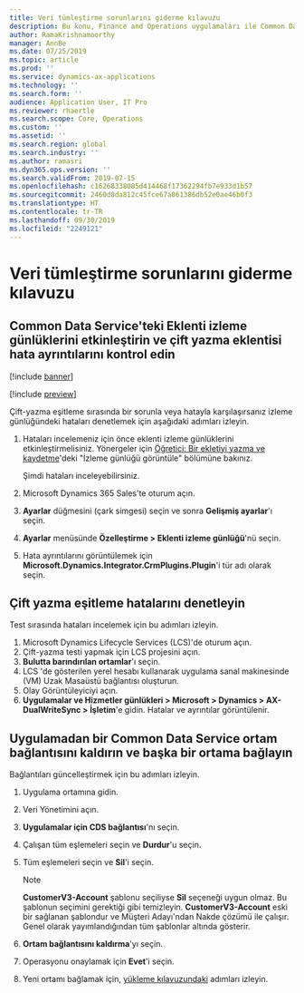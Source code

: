 ```yaml
---
title: Veri tümleştirme sorunlarını giderme kılavuzu
description: Bu konu, Finance and Operations uygulamaları ile Common Data Service arasında veri tümleştirme hakkında sorun giderme bilgileri sağlar.
author: RamaKrishnamoorthy
manager: AnnBe
ms.date: 07/25/2019
ms.topic: article
ms.prod: ''
ms.service: dynamics-ax-applications
ms.technology: ''
ms.search.form: ''
audience: Application User, IT Pro
ms.reviewer: rhaertle
ms.search.scope: Core, Operations
ms.custom: ''
ms.assetid: ''
ms.search.region: global
ms.search.industry: ''
ms.author: ramasri
ms.dyn365.ops.version: ''
ms.search.validFrom: 2019-07-15
ms.openlocfilehash: c16268338085d414468f17362294fb7e933d1b57
ms.sourcegitcommit: 2460d0da812c45fce67a061386db52e0ae46b0f3
ms.translationtype: HT
ms.contentlocale: tr-TR
ms.lasthandoff: 09/30/2019
ms.locfileid: "2249121"
---
```

# <a name="troubleshooting-guide-for-data-integration"></a>Veri tümleştirme sorunlarını giderme kılavuzu

## <a name="enable-plug-in-trace-logs-in-common-data-service-and-inspect-the-dual-write-plug-in-error-details"></a>Common Data Service'teki Eklenti izleme günlüklerini etkinleştirin ve çift yazma eklentisi hata ayrıntılarını kontrol edin

[!include [banner](../includes/banner.md)]

[!include [preview](../includes/preview-banner.md)]

Çift-yazma eşitleme sırasında bir sorunla veya hatayla karşılaşırsanız izleme günlüğündeki hataları denetlemek için aşağıdaki adımları izleyin.

1. Hataları incelemeniz için önce eklenti izleme günlüklerini etkinleştirmelisiniz. Yönergeler için [Öğretici: Bir ekletiyi yazma ve kaydetme](https://docs.microsoft.com/powerapps/developer/common-data-service/tutorial-write-plug-in#view-trace-logs)'deki "İzleme günlüğü görüntüle" bölümüne bakınız.

    Şimdi hataları inceleyebilirsiniz.

2. Microsoft Dynamics 365 Sales'te oturum açın.
3. **Ayarlar** düğmesini (çark simgesi) seçin ve sonra **Gelişmiş ayarlar**'ı seçin.
4. **Ayarlar** menüsünde **Özelleştirme \> Eklenti izleme günlüğü**'nü seçin.
5. Hata ayrıntılarını görüntülemek için **Microsoft.Dynamics.Integrator.CrmPlugins.Plugin**'i tür adı olarak seçin.

## <a name="inspect-dual-write-synchronization-errors"></a>Çift yazma eşitleme hatalarını denetleyin

Test sırasında hataları incelemek için bu adımları izleyin.

1. Microsoft Dynamics Lifecycle Services (LCS)'de oturum açın.
2. Çift-yazma testi yapmak için LCS projesini açın.
3. **Bulutta barındırılan ortamlar**'ı seçin.
4. LCS 'de gösterilen yerel hesabı kullanarak uygulama sanal makinesinde (VM) Uzak Masaüstü bağlantısı oluşturun.
5. Olay Görüntüleyiciyi açın. 
6. **Uygulamalar ve Hizmetler günlükleri \> Microsoft \> Dynamics \> AX-DualWriteSync \> İşletim**'e gidin. Hatalar ve ayrıntılar görüntülenir.

## <a name="unlink-one-common-data-service-environment-from-the-application-and-link-another-environment"></a>Uygulamadan bir Common Data Service ortam bağlantısını kaldırın ve başka bir ortama bağlayın

Bağlantıları güncelleştirmek için bu adımları izleyin.

1. Uygulama ortamına gidin.
2. Veri Yönetimini açın.
3. **Uygulamalar için CDS bağlantısı**'nı seçin.
4. Çalışan tüm eşlemeleri seçin ve **Durdur**'u seçin.
5. Tüm eşlemeleri seçin ve **Sil**'i seçin.

    > [!NOTE]
    > **CustomerV3-Account** şablonu seçiliyse **Sil** seçeneği uygun olmaz. Bu şablonun seçimini gerektiği gibi temizleyin. **CustomerV3-Account** eski bir sağlanan şablondur ve Müşteri Adayı'ndan Nakde çözümü ile çalışır. Genel olarak yayımlandığından tüm şablonlar altında gösterir.

6. **Ortam bağlantısını kaldırma**'yı seçin.
7. Operasyonu onaylamak için **Evet**'i seçin.
8. Yeni ortamı bağlamak için, [yükleme kılavuzundaki](https://aka.ms/dualwrite-docs) adımları izleyin.
